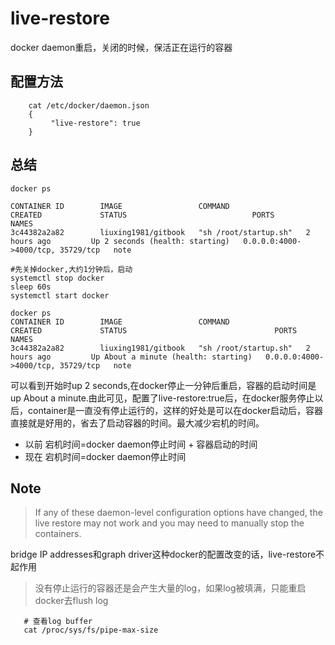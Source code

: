 # live-restore

docker daemon重启，关闭的时候，保活正在运行的容器

## 配置方法
```
    cat /etc/docker/daemon.json
    {
         "live-restore": true
    }
```

## 总结
```
docker ps

CONTAINER ID        IMAGE                 COMMAND                 CREATED             STATUS                            PORTS                               NAMES
3c44382a2a82        liuxing1981/gitbook   "sh /root/startup.sh"   2 hours ago         Up 2 seconds (health: starting)   0.0.0.0:4000->4000/tcp, 35729/tcp   note

```

```
#先关掉docker,大约1分钟后，启动
systemctl stop docker
sleep 60s
systemctl start docker
```

```
docker ps
CONTAINER ID        IMAGE                 COMMAND                 CREATED             STATUS                                 PORTS                               NAMES
3c44382a2a82        liuxing1981/gitbook   "sh /root/startup.sh"   2 hours ago         Up About a minute (health: starting)   0.0.0.0:4000->4000/tcp, 35729/tcp   note

```

可以看到开始时up 2 seconds,在docker停止一分钟后重启，容器的启动时间是up About a minute.由此可见，配置了live-restore:true后，在docker服务停止以后，container是一直没有停止运行的，这样的好处是可以在docker启动后，容器直接就是好用的，省去了启动容器的时间。最大减少宕机的时间。
* 以前  宕机时间=docker daemon停止时间 + 容器启动的时间
* 现在  宕机时间=docker daemon停止时间

## Note
>  If any of these daemon-level configuration options have changed, the live restore may not work and you may need to manually stop the containers.

bridge IP addresses和graph driver这种docker的配置改变的话，live-restore不起作用

> 没有停止运行的容器还是会产生大量的log，如果log被填满，只能重启docker去flush log
```
   # 查看log buffer
   cat /proc/sys/fs/pipe-max-size
```